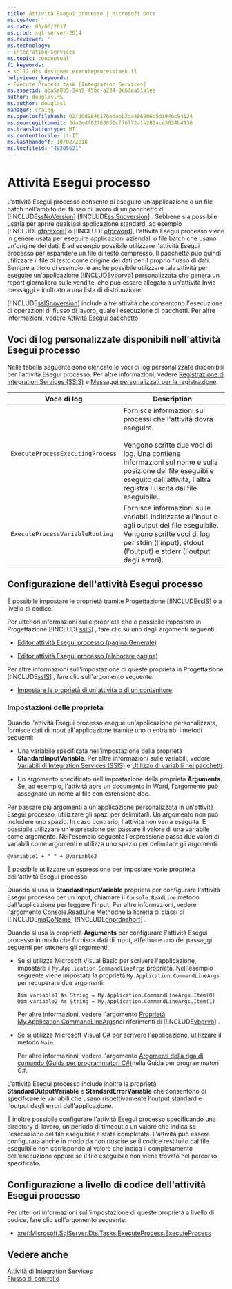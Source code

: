 ```yaml
---
title: Attività Esegui processo | Microsoft Docs
ms.custom: ''
ms.date: 03/06/2017
ms.prod: sql-server-2014
ms.reviewer: ''
ms.technology:
- integration-services
ms.topic: conceptual
f1_keywords:
- sql12.dts.designer.executeprocesstask.f1
helpviewer_keywords:
- Execute Process task [Integration Services]
ms.assetid: aca5a0b5-34a9-45bc-a234-8e63ea51a1ee
author: douglaslMS
ms.author: douglasl
manager: craigg
ms.openlocfilehash: 02f00d9846176edabb2da486906b5d1946c94124
ms.sourcegitcommit: 3da2edf82763852cff6772a1a282ace3034b4936
ms.translationtype: MT
ms.contentlocale: it-IT
ms.lasthandoff: 10/02/2018
ms.locfileid: "48205621"
---
```

# <a name="execute-process-task"></a>Attività Esegui processo
  L'attività Esegui processo consente di eseguire un'applicazione o un file batch nell'ambito del flusso di lavoro di un pacchetto di [!INCLUDE[ssNoVersion](../../includes/ssnoversion-md.md)] [!INCLUDE[ssISnoversion](../../includes/ssisnoversion-md.md)] . Sebbene sia possibile usarla per aprire qualsiasi applicazione standard, ad esempio [!INCLUDE[ofprexcel](../../includes/ofprexcel-md.md)] o [!INCLUDE[ofprword](../../includes/ofprword-md.md)], l'attività Esegui processo viene in genere usata per eseguire applicazioni aziendali o file batch che usano un'origine dei dati. È ad esempio possibile utilizzare l'attività Esegui processo per espandere un file di testo compresso. Il pacchetto può quindi utilizzare il file di testo come origine dei dati per il proprio flusso di dati. Sempre a titolo di esempio, è anche possibile utilizzare tale attività per eseguire un'applicazione [!INCLUDE[vbprvb](../../includes/vbprvb-md.md)] personalizzata che genera un report giornaliero sulle vendite, che può essere allegato a un'attività Invia messaggi e inoltrato a una lista di distribuzione.  
  
 [!INCLUDE[ssISnoversion](../../includes/ssisnoversion-md.md)] include altre attività che consentono l'esecuzione di operazioni di flusso di lavoro, quale l'esecuzione di pacchetti. Per altre informazioni, vedere [Attività Esegui pacchetto](execute-package-task.md)  
  
## <a name="custom-log-entries-available-on-the-execute-process-task"></a>Voci di log personalizzate disponibili nell'attività Esegui processo  
 Nella tabella seguente sono elencate le voci di log personalizzate disponibili per l'attività Esegui processo. Per altre informazioni, vedere [Registrazione di Integration Services &#40;SSIS&#41;](../performance/integration-services-ssis-logging.md) e [Messaggi personalizzati per la registrazione](../custom-messages-for-logging.md).  
  
|Voce di log|Description|  
|---------------|-----------------|  
|`ExecuteProcessExecutingProcess`|Fornisce informazioni sui processi che l'attività dovrà eseguire.<br /><br /> Vengono scritte due voci di log. Una contiene informazioni sul nome e sulla posizione del file eseguibile eseguito dall'attività, l'altra registra l'uscita dal file eseguibile.|  
|`ExecuteProcessVariableRouting`|Fornisce informazioni sulle variabili indirizzate all'input e agli output del file eseguibile. Vengono scritte voci di log per stdin (l'input), stdout (l'output) e stderr (l'output degli errori).|  
  
## <a name="configuration-of-the-execute-process-task"></a>Configurazione dell'attività Esegui processo  
 È possibile impostare le proprietà tramite Progettazione [!INCLUDE[ssIS](../../includes/ssis-md.md)] o a livello di codice.  
  
 Per ulteriori informazioni sulle proprietà che è possibile impostare in Progettazione [!INCLUDE[ssIS](../../includes/ssis-md.md)] , fare clic su uno degli argomenti seguenti:  
  
-   [Editor attività Esegui processo &#40;pagina Generale&#41;](../general-page-of-integration-services-designers-options.md)  
  
-   [Editor attività Esegui processo &#40;elaborare pagina&#41;](../execute-process-task-editor-process-page.md)  
  
 Per altre informazioni sull'impostazione di queste proprietà in Progettazione [!INCLUDE[ssIS](../../includes/ssis-md.md)] , fare clic sull'argomento seguente:  
  
-   [Impostare le proprietà di un'attività o di un contenitore](../set-the-properties-of-a-task-or-container.md)  
  
### <a name="property-settings"></a>Impostazioni delle proprietà  
 Quando l'attività Esegui processo esegue un'applicazione personalizzata, fornisce dati di input all'applicazione tramite uno o entrambi i metodi seguenti:  
  
-   Una variabile specificata nell'impostazione della proprietà **StandardInputVariable**. Per altre informazioni sulle variabili, vedere [Variabili di Integration Services &#40;SSIS&#41;](../integration-services-ssis-variables.md) e [Utilizzo di variabili nei pacchetti](../use-variables-in-packages.md).  
  
-   Un argomento specificato nell'impostazione della proprietà **Arguments**. Se, ad esempio, l'attività apre un documento in Word, l'argomento può assegnare un nome al file con estensione doc.  
  
 Per passare più argomenti a un'applicazione personalizzata in un'attività Esegui processo, utilizzare gli spazi per delimitarli. Un argomento non può includere uno spazio. In caso contrario, l'attività non verrà eseguita. È possibile utilizzare un'espressione per passare il valore di una variabile come argomento. Nell'esempio seguente l'espressione passa due valori di variabili come argomenti e utilizza uno spazio per delimitare gli argomenti:  
  
 `@variable1 + " " + @variable2`  
  
 È possibile utilizzare un'espressione per impostare varie proprietà dell'attività Esegui processo.  
  
 Quando si usa la **StandardInputVariable** proprietà per configurare l'attività Esegui processo per un input, chiamare il `Console.ReadLine` metodo dall'applicazione per leggere l'input. Per altre informazioni, vedere l'argomento [Console.ReadLine Method](http://go.microsoft.com/fwlink/?LinkId=129201)nella libreria di classi di [!INCLUDE[msCoName](../../includes/msconame-md.md)] [!INCLUDE[dnprdnshort](../../includes/dnprdnshort-md.md)] .  
  
 Quando si usa la proprietà **Arguments** per configurare l'attività Esegui processo in modo che fornisca dati di input, effettuare uno dei passaggi seguenti per ottenere gli argomenti:  
  
-   Se si utilizza Microsoft Visual Basic per scrivere l'applicazione, impostare il `My.Application.CommandLineArgs` proprietà. Nell'esempio seguente viene impostata la proprietà `My.Application.CommandLineArgs` per recuperare due argomenti:  
  
    ```  
    Dim variable1 As String = My.Application.CommandLineArgs.Item(0)  
    Dim variable2 As String = My.Application.CommandLineArgs.Item(1)   
    ```  
  
     Per altre informazioni, vedere l'argomento [Proprietà My.Application.CommandLineArgs](http://go.microsoft.com/fwlink/?LinkId=129200)nei riferimenti di [!INCLUDE[vbprvb](../../includes/vbprvb-md.md)] .  
  
-   Se si utilizza Microsoft Visual C# per scrivere l'applicazione, utilizzare il metodo `Main`.  
  
     Per altre informazioni, vedere l'argomento [Argomenti della riga di comando (Guida per programmatori C#)](http://go.microsoft.com/fwlink/?LinkId=129406)nella Guida per programmatori C#.  
  
 L'attività Esegui processo include inoltre le proprietà **StandardOutputVariable** e **StandardErrorVariable** che consentono di specificare le variabili che usano rispettivamente l'output standard e l'output degli errori dell'applicazione.  
  
 È inoltre possibile configurare l'attività Esegui processo specificando una directory di lavoro, un periodo di timeout o un valore che indica se l'esecuzione del file eseguibile è stata completata. L'attività può essere configurata anche in modo da non riuscire se il codice restituito dal file eseguibile non corrisponde al valore che indica il completamento dell'esecuzione oppure se il file eseguibile non viene trovato nel percorso specificato.  
  
## <a name="programmatic-configuration-of-the-execute-process-task"></a>Configurazione a livello di codice dell'attività Esegui processo  
 Per ulteriori informazioni sull'impostazione di queste proprietà a livello di codice, fare clic sull'argomento seguente:  
  
-   <xref:Microsoft.SqlServer.Dts.Tasks.ExecuteProcess.ExecuteProcess>  
  
## <a name="see-also"></a>Vedere anche  
 [Attività di Integration Services](integration-services-tasks.md)   
 [Flusso di controllo](control-flow.md)  
  
  
